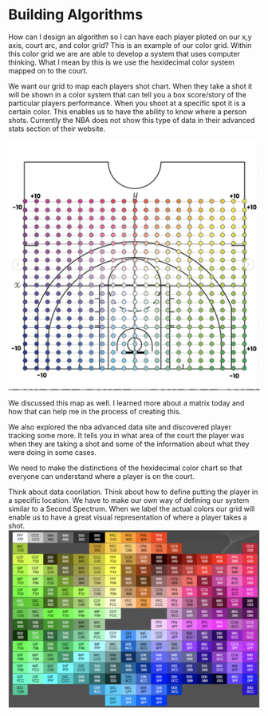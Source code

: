 # Building Algorithms 

How can I design an algorithm so I can have each player ploted on our x,y axis, court arc, and color grid?  This is an example of our color grid.  Within this color grid 
we are are able to develop a system that uses computer thinking.  What I mean by this is we use the hexidecimal color system mapped on to the court.

We want our grid to map each players shot chart.  When they take a shot it will be shown in a color system that can tell you a box score/story of the particular players performance. 
When you shoot at a specific spot it is a certain color.  This enables us to have the ability to know where a person shots.  Currently the NBA does not show this type of data in their 
advanced stats section of their website.  

![Color ShotChart](https://github.com/rashadwest/rashadwest.github.io/blob/master/_posts/Screen%20Shot%202020-07-16%20at%204.39.26%20PM.png)

We discussed this map as well. I learned more about a matrix today and how that can help me in the process of creating this.  

We also explored the nba advanced data site and discovered player tracking some more. 
It tells you in what area of the court the player was when they are taking a shot and some of the information about what they were doing in some cases.

We need to make the distinctions of the hexidecimal color chart so that everyone can understand where a player is on the court. 

Think about data coorilation.  Think about how to define putting the player in a specific location.  We have to make our own way of defining our system 
similar to a Second Spectrum.  When we label the actual colors our grid will enable us to have a great visual representation of where a player takes a shot.
![Hexidecimal color example](https://github.com/rashadwest/rashadwest.github.io/blob/master/_posts/Screen%20Shot%202020-07-16%20at%205.34.41%20PM.png)



